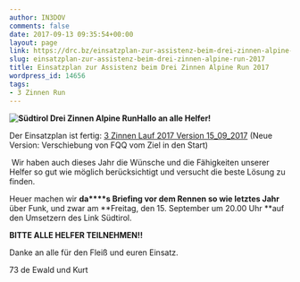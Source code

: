 ```yaml
---
author: IN3DOV
comments: false
date: 2017-09-13 09:35:54+00:00
layout: page
link: https://drc.bz/einsatzplan-zur-assistenz-beim-drei-zinnen-alpine-run-2017/
slug: einsatzplan-zur-assistenz-beim-drei-zinnen-alpine-run-2017
title: Einsatzplan zur Assistenz beim Drei Zinnen Alpine Run 2017
wordpress_id: 14656
tags:
- 3 Zinnen Run
---
```


**![Südtirol Drei Zinnen Alpine Run](http://www.dreizinnenlauf.com/img/logo.png)Hallo an alle Helfer!**


Der Einsatzplan ist fertig: [3 Zinnen Lauf 2017 Version 15_09_2017](https://drc.bz/wp-content/uploads/2017/09/3-Zinnen-Lauf-2017-Version-15_09_2017.docx) (Neue Version: Verschiebung von FQQ vom Ziel in den Start)




 Wir haben auch dieses Jahr die Wünsche und die Fähigkeiten unserer Helfer so gut wie möglich berücksichtigt und versucht die beste Lösung zu finden.




Heuer machen wir **da****s Briefing vor dem Rennen so wie letztes Jahr** über Funk, und zwar am **Freitag, den 15. September um 20.00 Uhr **auf den Umsetzern des Link Südtirol.


**BITTE ALLE HELFER TEILNEHMEN!!**

Danke an alle für den Fleiß und euren Einsatz.

73 de Ewald und Kurt


